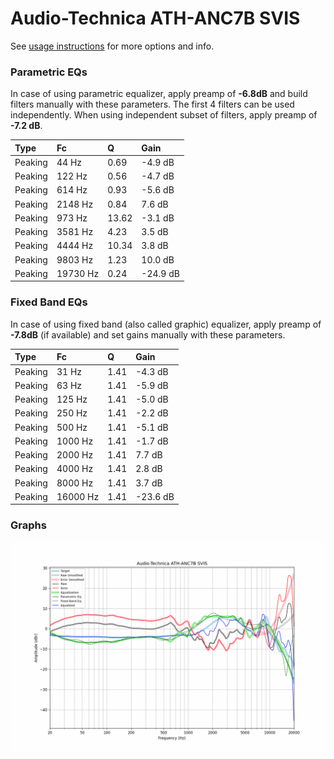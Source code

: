 # Audio-Technica ATH-ANC7B SVIS
See [usage instructions](https://github.com/jaakkopasanen/AutoEq#usage) for more options and info.

### Parametric EQs
In case of using parametric equalizer, apply preamp of **-6.8dB** and build filters manually
with these parameters. The first 4 filters can be used independently.
When using independent subset of filters, apply preamp of **-7.2 dB**.

| Type    | Fc       |     Q | Gain     |
|:--------|:---------|:------|:---------|
| Peaking | 44 Hz    |  0.69 | -4.9 dB  |
| Peaking | 122 Hz   |  0.56 | -4.7 dB  |
| Peaking | 614 Hz   |  0.93 | -5.6 dB  |
| Peaking | 2148 Hz  |  0.84 | 7.6 dB   |
| Peaking | 973 Hz   | 13.62 | -3.1 dB  |
| Peaking | 3581 Hz  |  4.23 | 3.5 dB   |
| Peaking | 4444 Hz  | 10.34 | 3.8 dB   |
| Peaking | 9803 Hz  |  1.23 | 10.0 dB  |
| Peaking | 19730 Hz |  0.24 | -24.9 dB |

### Fixed Band EQs
In case of using fixed band (also called graphic) equalizer, apply preamp of **-7.8dB**
(if available) and set gains manually with these parameters.

| Type    | Fc       |    Q | Gain     |
|:--------|:---------|:-----|:---------|
| Peaking | 31 Hz    | 1.41 | -4.3 dB  |
| Peaking | 63 Hz    | 1.41 | -5.9 dB  |
| Peaking | 125 Hz   | 1.41 | -5.0 dB  |
| Peaking | 250 Hz   | 1.41 | -2.2 dB  |
| Peaking | 500 Hz   | 1.41 | -5.1 dB  |
| Peaking | 1000 Hz  | 1.41 | -1.7 dB  |
| Peaking | 2000 Hz  | 1.41 | 7.7 dB   |
| Peaking | 4000 Hz  | 1.41 | 2.8 dB   |
| Peaking | 8000 Hz  | 1.41 | 3.7 dB   |
| Peaking | 16000 Hz | 1.41 | -23.6 dB |

### Graphs
![](./Audio-Technica%20ATH-ANC7B%20SVIS.png)